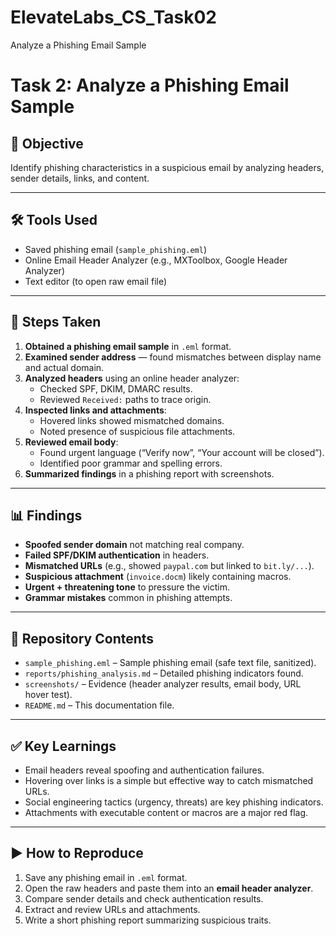 # ElevateLabs_CS_Task02
Analyze a Phishing Email Sample
# Task 2: Analyze a Phishing Email Sample

## 🎯 Objective
Identify phishing characteristics in a suspicious email by analyzing headers, sender details, links, and content.

---

## 🛠️ Tools Used
- Saved phishing email (`sample_phishing.eml`)
- Online Email Header Analyzer (e.g., MXToolbox, Google Header Analyzer)
- Text editor (to open raw email file)

---

## 📖 Steps Taken
1. **Obtained a phishing email sample** in `.eml` format.
2. **Examined sender address** — found mismatches between display name and actual domain.
3. **Analyzed headers** using an online header analyzer:
   - Checked SPF, DKIM, DMARC results.
   - Reviewed `Received:` paths to trace origin.
4. **Inspected links and attachments**:
   - Hovered links showed mismatched domains.
   - Noted presence of suspicious file attachments.
5. **Reviewed email body**:
   - Found urgent language (“Verify now”, “Your account will be closed”).
   - Identified poor grammar and spelling errors.
6. **Summarized findings** in a phishing report with screenshots.

---

## 📊 Findings
- **Spoofed sender domain** not matching real company.
- **Failed SPF/DKIM authentication** in headers.
- **Mismatched URLs** (e.g., showed `paypal.com` but linked to `bit.ly/...`).
- **Suspicious attachment** (`invoice.docm`) likely containing macros.
- **Urgent + threatening tone** to pressure the victim.
- **Grammar mistakes** common in phishing attempts.

---

## 📂 Repository Contents
- `sample_phishing.eml` – Sample phishing email (safe text file, sanitized).
- `reports/phishing_analysis.md` – Detailed phishing indicators found.
- `screenshots/` – Evidence (header analyzer results, email body, URL hover test).
- `README.md` – This documentation file.

---

## ✅ Key Learnings
- Email headers reveal spoofing and authentication failures.
- Hovering over links is a simple but effective way to catch mismatched URLs.
- Social engineering tactics (urgency, threats) are key phishing indicators.
- Attachments with executable content or macros are a major red flag.

---

## ▶️ How to Reproduce
1. Save any phishing email in `.eml` format.
2. Open the raw headers and paste them into an **email header analyzer**.
3. Compare sender details and check authentication results.
4. Extract and review URLs and attachments.
5. Write a short phishing report summarizing suspicious traits.
